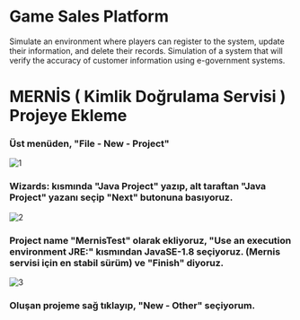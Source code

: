 # Game Sales Platform
Simulate an environment where players can register to the system, update their information, and delete their records. Simulation of a system that will verify the accuracy of customer information using e-government systems.
 
 # MERNİS ( Kimlik Doğrulama Servisi ) Projeye Ekleme
 
 ### Üst menüden, "File - New - Project"
 ![1](https://user-images.githubusercontent.com/36954450/117125843-bbae4680-ada2-11eb-86aa-893b1e3a1064.png)
 
 ### Wizards: kısmında "Java Project" yazıp, alt taraftan "Java Project" yazanı seçip "Next" butonuna basıyoruz.
 ![2](https://user-images.githubusercontent.com/36954450/117125948-d84a7e80-ada2-11eb-9d9e-54006cc323ea.png)
 
 ### Project name "MernisTest" olarak ekliyoruz, "Use an execution environment JRE:" kısmından JavaSE-1.8 seçiyoruz. (Mernis servisi için en stabil sürüm) ve "Finish" diyoruz.
 ![3](https://user-images.githubusercontent.com/36954450/117126179-147ddf00-ada3-11eb-9f15-5f56db8ef72a.png)
 
 ### Oluşan projeme sağ tıklayıp, "New - Other" seçiyorum.
